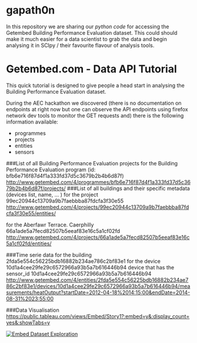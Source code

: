 # gapath0n
In this repository we are sharing our *python code* for accessing the Getembed Building Performance Evaluation dataset. This could should make it much easier for a data scientist to grab the data and begin analysing it in SCIpy / their favourite flavour of analysis tools.

# Getembed.com - Data API Tutorial

This quick tutorial is designed to give people a head start in analysing the Building Performance Evaluation dataset.

During the AEC hackathon we discovered (there is no documentation on endpoints at right now but one can observe the API endpoints using firefox network dev tools to monitor the GET requests and) there is the following information available:

  - programmes
  - projects
  - entities
  - sensors

###List of all Building Performance Evaluation projects 
for the Building Performance Evaluation program (id: bfb6e716f87d4f1a333fd37d5c3679b2b4b6d87f)
http://www.getembed.com/4/programmes/bfb6e716f87d4f1a333fd37d5c3679b2b4b6d87f/projects/ 
###List of all buildings and their specific metadata (devices list, name, … )
for the project 99ec20944c13709a9b7faebbba87fdcfa3f30e55
http://www.getembed.com/4/projects/99ec20944c13709a9b7faebbba87fdcfa3f30e55/entities/ 

for the Aberfawr Terrace. Caerphilly 66a1ade5a7fecd82507b5eeaf83e16c5a1cf02fd
http://www.getembed.com/4/projects/66a1ade5a7fecd82507b5eeaf83e16c5a1cf02fd/entities/
 
###Time serie data 
for the building 2fda5e554c56225bdb16882b234ae786c2bf83e1
for the device 10d1a4cee29fe29c6572966a93b5a7b616446b94
device that has the sensor_id 10d1a4cee29fe29c6572966a93b5a7b616446b94
http://www.getembed.com/4/entities/2fda5e554c56225bdb16882b234ae786c2bf83e1/devices/10d1a4cee29fe29c6572966a93b5a7b616446b94/measurements/heatOutput?startDate=2012-04-18%2014:15:00&endDate=2014-08-31%2023:55:00 

###Data Visualisation
https://public.tableau.com/views/Embed/Story1?:embed=y&:display_count=yes&:showTabs=y

<script type='text/javascript' src='https://public.tableau.com/javascripts/api/viz_v1.js'></script><div class='tableauPlaceholder' style='width: 1020px; height: 1133px;'><noscript><a href='#'><img alt='Embed Dataset Exploration ' src='https:&#47;&#47;public.tableau.com&#47;static&#47;images&#47;Em&#47;Embed&#47;Story1&#47;1_rss.png' style='border: none' /></a></noscript><object class='tableauViz' width='1020' height='1133' style='display:none;'><param name='host_url' value='https%3A%2F%2Fpublic.tableau.com%2F' /> <param name='site_root' value='' /><param name='name' value='Embed&#47;Story1' /><param name='tabs' value='no' /><param name='toolbar' value='yes' /><param name='static_image' value='https:&#47;&#47;public.tableau.com&#47;static&#47;images&#47;Em&#47;Embed&#47;Story1&#47;1.png' /> <param name='animate_transition' value='yes' /><param name='display_static_image' value='yes' /><param name='display_spinner' value='yes' /><param name='display_overlay' value='yes' /><param name='display_count' value='yes' /><param name='showVizHome' value='no' /><param name='showTabs' value='y' /><param name='bootstrapWhenNotified' value='true' /></object></div>


